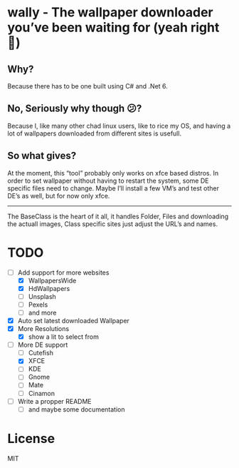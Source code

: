 # wally - The wallpaper downloader you’ve been waiting for (yeah right 🤣)

## Why?

Because there has to be one built using C# and .Net 6.

## No, Seriously why though 😕?

Because I, like many other chad linux users, like to rice my OS, and having a lot of wallpapers downloaded from different sites is usefull.

## So what gives?

At the moment, this “tool” probably only works on xfce based distros. In order to set wallpaper without having to restart the system, some DE specific files need to change. Maybe I’ll install a few VM’s and test other DE’s as well, but for now only xfce.

* * *

The BaseClass is the heart of it all, it handles Folder, Files and downloading the actuall images, Class specific sites just adjust the URL’s and names.

# TODO

- [ ] Add support for more websites
    - [x] WallpapersWide
    - [x] HdWallpapers
    - [ ] Unsplash
    - [ ] Pexels
    - [ ] and more
- [x] Auto set latest downloaded Wallpaper
- [x] More Resolutions
    - [x] show a lit to select from
- [ ] More DE support
    - [ ] Cutefish
    - [x] XFCE
    - [ ] KDE
    - [ ] Gnome
    - [ ] Mate
    - [ ] Cinamon
- [ ] Write a propper README
    - [ ] and maybe some documentation

# License

MIT